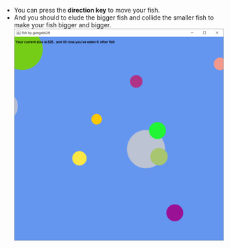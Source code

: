 * You can press the **direction key** to move your fish.  
* And you should to elude the bigger fish and collide the smaller fish to make your fish bigger and bigger.
![运行时的图片](https://github.com/gengxk628/Java/blob/master/small%20games/fish/running.png)
